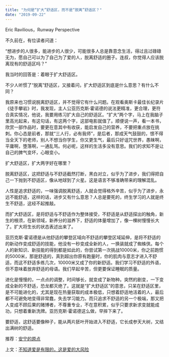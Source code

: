 ```yaml
---
title: "为何是“扩大”舒适区，而不是“脱离”舒适区？"
date: "2019-09-22"
---
```


Eric Ravilious，Runway Perspective  

  

不久前在，有位读者问道：

  

“想进步的人很多，能进步的人很少，可能很多人总是靠意念生活，得过且过碌碌无为，愿自己可以为了自己为了爱的人，脱离舒适的圈子。连叔，你觉得人应该脱离现有的舒适区吗？”

  

我当时的回答是：着眼于扩大舒适区。

  

不少人听惯了“脱离”舒适区，又接着问，扩大舒适区到底是什么意思？有什么不同？

  

我原来也习惯说脱离舒适区，并不觉得它有什么问题。在观看奥斯卡最佳长纪录片《徒手攀岩》时，我发现，主人公亚历克斯·霍诺德的说法更精准，更合理，更符合真实情况，他说，我要用练习扩大自己的舒适区。“扩大”两个字，马上在我脑子里高光起来，有这句话，有这两个字，这部电影就值了。顺便说一声，看一本书，欣赏一部作品时，要更在意其中有收获，能启发自己的营养，不要把重点放在挑刺。你心态是前者，那就“三人行，必有我师”，是后者，那成天气鼓鼓的，恨不得当全天下的老师，别人不想当你学生，你又更生气，最后只好诅咒世界，愚昧啊，平庸啊，堕落啊，一通乱骂。何必呢，这样的生活多没有意思。我们的求知不是让自己的脾气变坏，心眼变小。

  

扩大舒适区，扩大两字好在哪里？

  

脱离舒适区，这把舒适与不舒适截然打断，黑白对立，似乎为了进步，我们得把自己一下抛到不舒适区，像从地球到了火星。这是语言不够准确带来的理解混乱。

  

人性是追求舒适的，一味强调脱离舒适，人就会觉得格外辛苦，似乎为了进步，永远不能舒适，这样的话，进步又有什么意思？人总是要死的，终生学习的人就是终生不舒适，这经不起推敲。

  

而扩大舒适区，是将舒适与不舒适作为整体接受，不舒适是从舒适探出的触角，新生的根须，在新领域，新养分的滋养下，舒适的体量增加了，像一棵树慢慢长大了。扩大将生长的状态表述出来了。

  

亚历克斯·霍诺德是从他舒适的攀登区域向不舒适的攀登区域延伸，是将不舒适的的新动作变成舒适的技能，他没有一秒变成全新的人，一换装就成了蜘蛛侠。每个人的新知识、新技能的得到都是如此的，你尝试第一次挑战10000米，你之前跑惯的5000米，那是舒适的，真到超出你原有跑量时，你的肌肉与意志才进入不舒适，而这不舒适多练几次，10000米又成了你的新舒适。我们学习不舒适的外语，但不意味着放弃舒适的母语。我们早起辛苦，但更要保证睡眠的质量。

  

进化是慢慢的，一点点的调整，时间够长，就变成了新物种。突然的剧变，一下变成全新的不舒适，恐龙都灭绝了。这就是“扩大舒适区”的意思，只呆在舒适区里，是不可能进化的，尤其是现在热量获取的成本极低，只想着舒适地活着的人，最后都不可避免地变得非常蠢，失去学习能力。而只追求不舒适的另一个极端，那又把人变成不顾后果的赌博者，不尊重专业，不在意积累，似乎只要求新求变就能成功，只想着重新洗牌。亚历克斯·霍诺德这么做，早摔下来了。

  

要舒适，这舒适要像种子，能从两片胚叶开始进入不舒适，它长成参天大树，又结出满树的舒适。

  

推荐：[安宁的原点](http://mp.weixin.qq.com/s?__biz=MjM5NDU0Mjk2MQ==&mid=401362289&idx=1&sn=221228a362bdaf9d91d9038a56359acc&chksm=349ec96f03e94079a8dbc959e420da48b517312b247e3fffe99d126438ed90aac947e6822643&scene=21#wechat_redirect)  

上文：[不知道爱是有限的，这是爱的大风险](http://mp.weixin.qq.com/s?__biz=MjM5NDU0Mjk2MQ==&mid=2651635123&idx=1&sn=e8f32379a77e4a8fda9011d41a0daef3&chksm=bd7e39ad8a09b0bb299531dcd54d1160eca117009afad6f7c586320557e2e2c4ca7c4388ea0c&scene=21#wechat_redirect)
